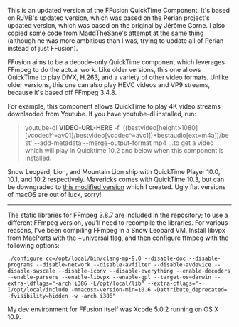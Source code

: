 This is an updated version of the FFusion QuickTime Component. It's based on RJVB's updated version, which was based on the Perian project's updated version, which was based on the original by Jérôme Corne. I also copied some code from [MaddTheSane's attempt at the same thing](https://github.com/MaddTheSane/perian/compare/updatedFFMpeg) (although he was more ambitious than I was, trying to update all of Perian instead of just FFusion).

FFusion aims to be a decode-only QuickTime component which leverages FFmpeg to do the actual work. Like older versions, this one allows QuickTime to play DIVX, H.263, and a variety of other video formats. Unlike older versions, this one can also play HEVC videos and VP9 streams, because it's based off FFmpeg 3.4.8.

For example, this component allows QuickTime to play 4K video streams downlaoded from Youtube. If you have youtube-dl installed, run:
> youtube-dl **VIDEO-URL-HERE** -f '((bestvideo[height>1080][vcodec!^=av01]/bestvideo[vcodec^=avc1])+bestaudio[ext=m4a])/best' --add-metadata --merge-output-format mp4
...to get a video which will play in Quicktime 10.2 and below when this component is installed.

Snow Leopard, Lion, and Mountain Lion ship with QuickTime Player 10.0, 10.1, and 10.2 respectively. Mavericks comes with QuickTime 10.3, but can be downgraded to [this modified version](https://github.com/Wowfunhappy/QuickTime-Fixer/releases) which I created. Ugly flat versions of macOS are out of luck, sorry!

---

The static libraries for FFmpeg 3.8.7 are included in the repository; to use a different FFmpeg version, you'll need to recompile the libraries. For various reasons, I've been compiling FFmpeg in a Snow Leopard VM. Install libvpx from MacPorts with the +universal flag, and then configure ffmpeg with the following options:

`./configure cc=/opt/local/bin/clang-mp-9.0 --disable-doc --disable-programs --disable-network --disable-avfilter --disable-avdevice --disable-swscale --disable-iconv --disable-everything --enable-decoders --enable-parsers --enable-libvpx --enable-gpl --target-os=darwin --extra-ldflags="-arch i386 -L/opt/local/lib" --extra-cflags="-I/opt/local/include -mmacosx-version-min=10.6 -Dattribute_deprecated= -fvisibility=hidden -w -arch i386"`

My dev environment for FFusion itself was Xcode 5.0.2 running on OS X 10.9.
